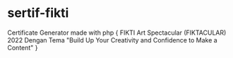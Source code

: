 # sertif-fikti
Certificate Generator made with php { FIKTI Art Spectacular (FIKTACULAR) 2022 Dengan Tema "Build Up Your Creativity and Confidence to Make a Content" }
